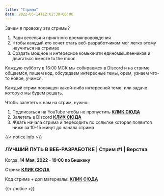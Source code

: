```yaml
---
title: "Стримы"
date: 2022-05-14T12:02:30+06:00
---
```


Зачем я провожу эти стримы?

1. Ради веселья и приятного времяпровождения
2. Чтобы каждый кто хочет стать веб-разработчиком мог легко этому научиться на стримах
3. Создать мощное и интересное комьюнити единомышленников и двигаться вместе to the moon

Каждую субботу в 16:00 МСК мы собираемся в Discord и на стриме общаемся, пишем код, обсуждаем интересные темы, орем, узнаем что-то новое, учимся.

Каждый стрим посвящен какой-либо интересной теме, или задаче которую мы будем решать.

Чтобы залететь к нам на стрим, нужно:

1. Подписаться на YouTube чтобы не пропустить <a href="https://www.youtube.com/channel/UCTr_WOGsf2EENbzg14xCpyQ" target="_blank">**КЛИК СЮДА**</a>
2. Залететь в Discord <a href="https://discord.gg/YCYcTf9t" target="_blank">**КЛИК СЮДА**</a>
3. Ждать начала стрима и переходить по сслылке которая появится ниже за 10-15 минут до начала стрима

{{< notice info >}}

### ЛУЧШИЙ ПУТЬ В ВЕБ-РАЗРАБОТКЕ | Стрим #1 | Верстка

Когда: **14 Мая, 2022 - 19:00 по Бишкеку**

Стрим: <a href="https://youtu.be/7FrgVz6hl-w" target="_blank">**КЛИК СЮДА**</a>

Код стрима + доп материалы: <a href="https://github.com/savchenko-dev/web-dev-streams/tree/main/stream_1" target="_blank">**КЛИК СЮДА**</a>

{{< /notice >}}

